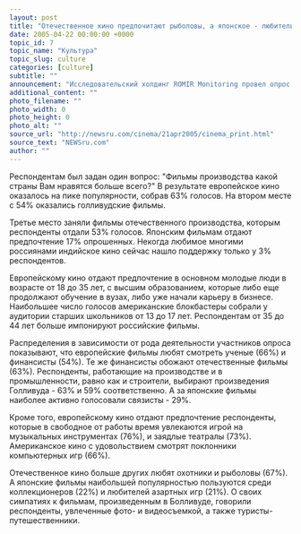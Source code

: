 ```yaml
---
layout: post
title: "Отечественное кино предпочитают рыболовы, а японское - любители азартных игр"
date: 2005-04-22 00:00:00 +0000
topic_id: 7
topic_name: "Культура"
topic_slug: culture
categories: [culture]
subtitle: ""
announcement: "Исследовательский холдинг ROMIR Monitoring провел опрос москвичей с целью выяснить кинематографические предпочтения. В опросе приняли участие 760 человек в возрасте 13 лет и старше."
additional_content: ""
photo_filename: ""
photo_width: 0
photo_height: 0
photo_alt: ""
source_url: "http://newsru.com/cinema/21apr2005/cinema_print.html"
source_text: "NEWSru.com"
author: ""
---
```

Респондентам был задан один вопрос: "Фильмы производства какой страны Вам нравятся больше всего?" В результате европейское кино оказалось на пике популярности, собрав 63% голосов. На втором месте с 54% оказались голливудские фильмы.

Третье место заняли фильмы отечественного производства, которым респонденты отдали 53% голосов. Японским фильмам отдают предпочтение 17% опрошенных. Некогда любимое многими россиянами индийское кино сейчас нашло поддержку только у 3% респондентов.

Европейскому кино отдают предпочтение в основном молодые люди в возрасте от 18 до 35 лет, с высшим образованием, которые либо еще продолжают обучение в вузах, либо уже начали карьеру в бизнесе. Наибольшее число голосов американские блокбастеры собрали у аудитории старших школьников от 13 до 17 лет. Респондентам от 35 до 44 лет больше импонируют российские фильмы.

Распределения в зависимости от рода деятельности участников опроса показывают, что европейские фильмы любят смотреть ученые (66%) и финансисты (54%). Те же финансисты обожают отечественные фильмы (63%). Респонденты, работающие на производстве и в промышленности, равно как и строители, выбирают произведения Голливуда - 63% и 59% соответственно. А за японские фильмы наиболее активно голосовали связисты - 29%.

Кроме того, европейскому кино отдают предпочтение респонденты, которые в свободное от работы время увлекаются игрой на музыкальных инструментах (76%), и заядлые театралы (73%). Американское кино с удовольствием смотрят поклонники компьютерных игр (66%).

Отечественное кино больше других любят охотники и рыболовы (67%). А японские фильмы наибольшей популярностью пользуются среди коллекционеров (22%) и любителей азартных игр (21%). О своих симпатиях к фильмам, произведенным в Болливуде, говорили респонденты, увлеченные фото- и видеосъемкой, а также туристы-путешественники.
